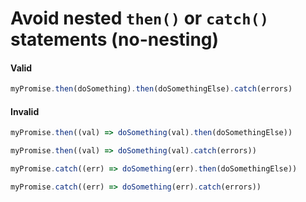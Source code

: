 # Avoid nested `then()` or `catch()` statements (no-nesting)

#### Valid

```js
myPromise.then(doSomething).then(doSomethingElse).catch(errors)
```

#### Invalid

```js
myPromise.then((val) => doSomething(val).then(doSomethingElse))

myPromise.then((val) => doSomething(val).catch(errors))

myPromise.catch((err) => doSomething(err).then(doSomethingElse))

myPromise.catch((err) => doSomething(err).catch(errors))
```
